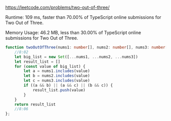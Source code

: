 https://leetcode.com/problems/two-out-of-three/


Runtime: 109 ms, faster than 70.00% of TypeScript online submissions for Two Out of Three.

Memory Usage: 46.2 MB, less than 30.00% of TypeScript online submissions for Two Out of Three.


```typescript
function twoOutOfThree(nums1: number[], nums2: number[], nums3: number[]): number[] {
    //8:02
    let big_list = new Set([...nums1, ...nums2, ...nums3])
    let result_list = []
    for (const value of big_list) {
        let a = nums1.includes(value)
        let b = nums2.includes(value)
        let c = nums3.includes(value)
        if ((a && b) || (a && c) || (b && c)) {
            result_list.push(value)
        }
    }
    return result_list
    //8:06
};
```
